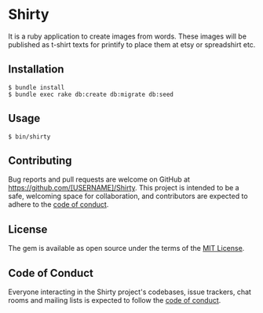# Shirty

It is a ruby application to create images from words.
These images will be published as t-shirt texts for printify to place them at etsy or spreadshirt etc.

## Installation

    $ bundle install
    $ bundle exec rake db:create db:migrate db:seed

## Usage

    $ bin/shirty

## Contributing

Bug reports and pull requests are welcome on GitHub at https://github.com/[USERNAME]/Shirty. This project is intended to be a safe, welcoming space for collaboration, and contributors are expected to adhere to the [code of conduct](https://github.com/[USERNAME]/Shirty/blob/master/CODE_OF_CONDUCT.md).

## License

The gem is available as open source under the terms of the [MIT License](https://opensource.org/licenses/MIT).

## Code of Conduct

Everyone interacting in the Shirty project's codebases, issue trackers, chat rooms and mailing lists is expected to follow the [code of conduct](https://github.com/[USERNAME]/Shirty/blob/master/CODE_OF_CONDUCT.md).
